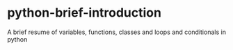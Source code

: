 # python-brief-introduction
A brief resume of variables, functions, classes and loops and conditionals in python
